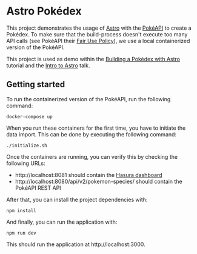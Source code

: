 # Astro Pokédex

This project demonstrates the usage of [Astro](https://astro.build/) with the [PokéAPI](https://pokeapi.co/) to create a Pokédex.
To make sure that the build-process doesn't execute too many API calls (see PokéAPI their [Fair Use Policy](https://pokeapi.co/docs/v2#fairuse)), we use a local containerized version of the PokéAPI.

This project is used as demo within the [Building a Pokédex with Astro](https://dimitri.codes/astro-pokedex/) tutorial and the [Intro to Astro](https://speakerdeck.com/g00glen00b/intro-to-astro) talk.

## Getting started

To run the containerized version of the PokéAPI, run the following command:

```
docker-compose up
```

When you run these containers for the first time, you have to initiate the data import.
This can be done by executing the following command:

```
./initialize.sh
```

Once the containers are running, you can verify this by checking the following URLs:

- http://localhost:8081 should contain the [Hasura dashboard](https://hasura.io/)
- http://localhost:8080/api/v2/pokemon-species/ should contain the PokéAPI REST API

After that, you can install the project dependencies with:

```
npm install
```

And finally, you can run the application with:

```
npm run dev
```

This should run the application at http://localhost:3000.
